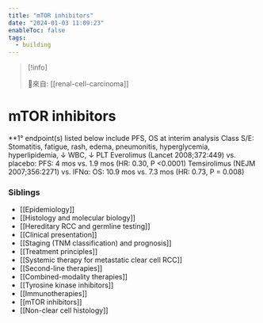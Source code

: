 ```yaml
---
title: "mTOR inhibitors"
date: "2024-01-03 11:09:23"
enableToc: false
tags:
  - building
---
```

> [!info]
>
> 🌱來自: [[renal-cell-carcinoma]]
# mTOR inhibitors
\*\*1° endpoint(s) listed below include PFS, OS at interim analysis Class S/E: Stomatitis, fatigue, rash, edema, pneumonitis, hyperglycemia, hyperlipidemia, ↓ WBC, ↓ PLT
Everolimus (Lancet 2008;372:449) vs. placebo: PFS: 4 mos vs. 1.9 mos (HR: 0.30, P <0.0001)
Temsirolimus (NEJM 2007;356:2271) vs. IFNα: OS: 10.9 mos vs. 7.3 mos (HR: 0.73, P = 0.008)
### Siblings
- [[Epidemiology]]
- [[Histology and molecular biology]]
- [[Hereditary RCC and germline testing]]
- [[Clinical presentation]]
- [[Staging (TNM classification) and prognosis]]
- [[Treatment principles]]
- [[Systemic therapy for metastatic clear cell RCC]]
- [[Second-line therapies]]
- [[Combined-modality therapies]]
- [[Tyrosine kinase inhibitors]]
- [[Immunotherapies]]
- [[mTOR inhibitors]]
- [[Non-clear cell histology]]
